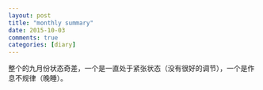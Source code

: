 ```yaml
---
layout: post
title: "monthly summary"
date: 2015-10-03
comments: true
categories: [diary]
---
```


整个的九月份状态奇差，一个是一直处于紧张状态（没有很好的调节），一个是作息不规律（晚睡）。

